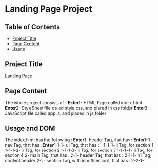 # Landing Page Project

## Table of Contents

* [Project Title](#projectTitle)
* [Page Content](#pageContent)
* [Usage](#usage)

## Project Title
Landing Page

## Page Content
The whole project consists of :
**Enter**1- HTML Page called index.html
**Enter**2- StyleSheet file called style.css, and placed in css folder
**Enter**3- JavaScript file called app.js, and placed in js folder

## Usage and DOM
The index.html has the following :
**Enter**1- header Tag, that has : 
	**Enter**1-1- nav Tag,  that has :
		**Enter**1-1-1- ul Tag, that has : 
			1-1-1-1- li Tag, for section 1
			1-1-1-2- li Tag, for section 2
			1-1-1-3- li Tag, for section 3
			1-1-1-4- li Tag, for section 4
2- main Tag, that has :
	2-1- header Tag, that has :
		2-1-1- h1 Tag, content header
	2-2- section Tag, with id = #section1, that has :
		2-2-1- 